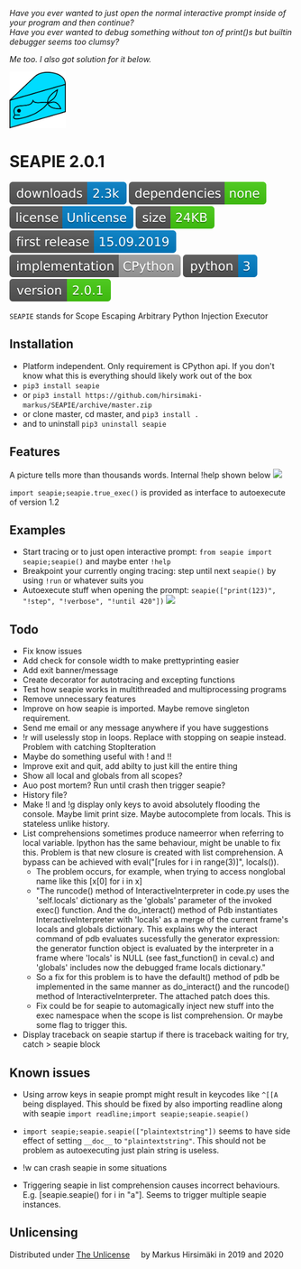 _Have you ever wanted to just open the normal interactive prompt inside of your program and then continue?_\
_Have you ever wanted to debug something without ton of print()s but builtin debugger seems too clumsy?_

_Me too. I also got solution for it below._

<img src="https://raw.githubusercontent.com/hirsimaki-markus/SEAPIE/master/images/SEAPIE.png" width="100" height="100"/>

# SEAPIE 2.0.1

<!-- generated with shields.io. colors: informational and brightgreen and lightgrey -->
<img src="./images/downloads.svg"> <img src="./images/dependencies.svg"> <img src="./images/license.svg"> <img src="./images/size.svg"> <img src="./images/first-release.svg"> <img src="./images/implementation.svg"> <img src="./images/python-ver.svg"> <img src="./images/version.svg">


```SEAPIE``` stands for Scope Escaping Arbitrary Python Injection Executor


## Installation
* Platform independent. Only requirement is CPython api. If you don't know what this is everything should likely work out of the box
* ```pip3 install seapie```
* or ```pip3 install https://github.com/hirsimaki-markus/SEAPIE/archive/master.zip```
* or clone master, cd master, and ```pip3 install .```
* and to uninstall ```pip3 uninstall seapie```


## Features
A picture tells more than thousands words. Internal !help shown below
![](https://raw.githubusercontent.com/hirsimaki-markus/SEAPIE/master/images/seapiehelp.png)

```import seapie;seapie.true_exec()``` is provided as interface to autoexecute of version 1.2


## Examples
* Start tracing or to just open interactive prompt: ```from seapie import seapie;seapie()``` and maybe enter ```!help```
* Breakpoint your currently onging tracing: step until next ```seapie()``` by using ```!run``` or whatever suits you
* Autoexecute stuff when opening the prompt: ```seapie(["print(123)", "!step", "!verbose", "!until 420"])```
![](https://raw.githubusercontent.com/hirsimaki-markus/SEAPIE/master/images/seapiegif.gif)


## Todo
* Fix know issues
* Add check for console width to make prettyprinting easier
* Add exit banner/message
* Create decorator for autotracing and excepting functions
* Test how seapie works in multithreaded and multiprocessing programs
* Remove unnecessary features
* Improve on how seapie is imported. Maybe remove singleton requirement.
* Send me email or any message anywhere if you have suggestions
* !r will uselessly stop in loops. Replace with stopping on seapie instead. Problem with catching StopIteration
* Maybe do something useful with ! and !!
* Improve exit and quit, add abilty to just kill the entire thing
* Show all local and globals from all scopes?
* Auo post mortem? Run until crash then trigger seapie?
* History file?
* Make !l and !g display only keys to avoid absolutely flooding the console. Maybe limit print size. Maybe autocomplete from locals. This is stateless unlike history.
* List comprehensions sometimes produce nameerror when referring to local variable. Ipython has the same behaviour, might be unable to fix this. Problem is that new closure is created with list comprehension. A bypass can be achieved with eval("[rules for i in range(3)]", locals()).
    * The problem occurs, for example, when trying to access nonglobal name like this [x[0] for i in x]
    * "The runcode() method of InteractiveInterpreter in code.py uses the 'self.locals' dictionary as the 'globals' parameter of the invoked exec() function. And the do_interact() method of Pdb instantiates InteractiveInterpreter with 'locals' as a merge of the current frame's locals and globals dictionary. This explains why the interact command of pdb evaluates sucessfully the generator expression: the generator function object is evaluated by the interpreter in a frame where 'locals' is NULL (see fast_function() in ceval.c) and 'globals' includes now the debugged frame locals dictionary."
    * So a fix for this problem is to have the default() method of pdb be implemented in the same manner as do_interact() and the runcode() method of InteractiveInterpreter. The attached patch does this.
    * Fix could be for seapie to automagically inject new stuff into the exec namespace when the scope is list comprehension. Or maybe some flag to trigger this.
* Display traceback on seapie startup if there is traceback waiting for try, catch > seapie block

## Known issues
* Using arrow keys in seapie prompt might result in keycodes like ```^[[A``` being displayed. This should be fixed by also importing readline along with seapie ``import readline;import seapie;seapie.seapie()``

* ```import seapie;seapie.seapie(["plaintextstring"])``` seems to have side effect of setting ```__doc__``` to ```"plaintextstring"```. This should not be problem as autoexecuting just plain string is useless.

* !w can crash seapie in some situations

* Triggering seapie in list comprehension causes incorrect behaviours. E.g. [seapie.seapie() for i in "a"]. Seems to trigger multiple seapie instances.

## Unlicensing
Distributed under [The Unlicense](https://choosealicense.com/licenses/unlicense/) <img src="./images/unlicense.png" width="12" height="12"/> by Markus Hirsimäki in 2019 and 2020
